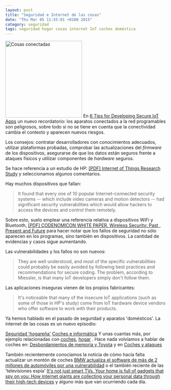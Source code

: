 ```yaml
---
layout: post
title: "Seguridad e Internet de las cosas"
date: "Thu Mar 05 11:55:01 +0100 2015"
category: seguridad
tags: seguridad hogar cosas internet IoT coches doméstica
---
```



<a href="https://www.flickr.com/photos/fernand0/1853829397/" title="Cables"><img src="https://farm3.staticflickr.com/2204/1853829397_2fe702c8ba_m.jpg" width="240"  alt="Cosas conectadas"></a> 
En [6 Tips for Developing Secure IoT Apps](http://www.esecurityplanet.com/network-security/6-tips-for-developing-secure-iot-apps.html) un nuevo recordatorio: los aparatos conectados a la red programables son peligrosos, sobre todo si no se tiene en cuenta que la conectividad cambia el contexto y aparecen nuevos riesgos.

Los consejos: contratar desarrolladores con conocimientos adecuados, utilizar plataformas probadas, comprobar las actualizaciones del *firmware* de los dispositivos, asegurarse de que los datos están seguros frente a ataques físicos y utilizar componentes de *hardware* seguros.

Se hace referencia a un estudio de HP: [[PDF] Internet of Things Research Study](http://www8.hp.com/h20195/V2/GetPDF.aspx/4AA5-4759ENW.pdf) y seleccionamos algunos comentarios. 

Hay muchos dispositivos que fallan: 

>  It found that every one of 10 popular Internet-connected security systems -- which include video cameras and motion detectors -- had significant security vulnerabilities which would allow hackers to access the devices and control them remotely.

Sobre esto, suelo emplear una referencia relativa a dispositivos WiFi y Bluetooth, [[PDF] CODENOMICON WHITE PAPER. Wireless Security: Past , Present and Future](http://archiv.info-point-security.com/open_downloads/2009/Codenomicon_wp_Wireless_engl.pdf) para hacer notar que los fallos de seguridad no sólo aparecen en los programas, sino también en dispositivos. La cantidad de evidencias y casos sigue aumentando.  

Las vulnerabilidades y los fallos no son nuevos: 

> They are well understood, and most of the specific vulnerabilities could probably be easily avoided by following best practices and recommendations for secure coding. The problem, according to Miessler, is that many IoT developers simply don't follow them.  

Las aplicaciones inseguras vienen de los propios fabricantes:

> It's noticeable that many of the insecure IoT applications (such as some of those in HP's study) come from IoT hardware device vendors who offer software to work with their products.

Ya hemos hablado en el pasado de seguridad y aparatos 'domésticos'. La internet de las cosas es un nuevo episodio:

[Seguridad 'hogareña'](https://mbpfernand0.wordpress.com/2012/03/21/seguridad-hogarena/)
[Coches e informática](https://mbpfernand0.wordpress.com/2011/05/23/coches-e-informatica/) Y unas cuantas más, por ejemplo relacionadas con [coches](https://mbpfernand0.wordpress.com/tag/coches/), [hogar](https://mbpfernand0.wordpress.com/tag/hogar/) . 
Hace nada volvíamos a hablar de coches en: [Desbordamientos de memoria y Toyota](http://fernand0.github.io/Desbordamientos-De-Memoria-Y-Toyota/) y en [Coches y ataques](http://fernand0.github.io/Coches-Y-Ataques/)

También recientemente conocíamos la noticia de cómo hacía falta actualizar un montón de coches [BMW actualiza el software de más de 2 millones de automóviles por una vulnerabilidad](http://unaaldia.hispasec.com/2015/02/bmw-actualiza-el-software-de-mas-de-2.html) o el también reciente de las 'televisiones espía' [It's not just smart TVs. Your home is full of gadgets that spy on you: How internet giants are collecting your personal data through their high-tech devices](http://www.dailymail.co.uk/sciencetech/article-2950081/It-s-not-just-smart-TVs-home-gadgets-spy-internet-giants-collecting-personal-data-high-tech-devices.html) y alguno más que van ocurriendo cada día.
